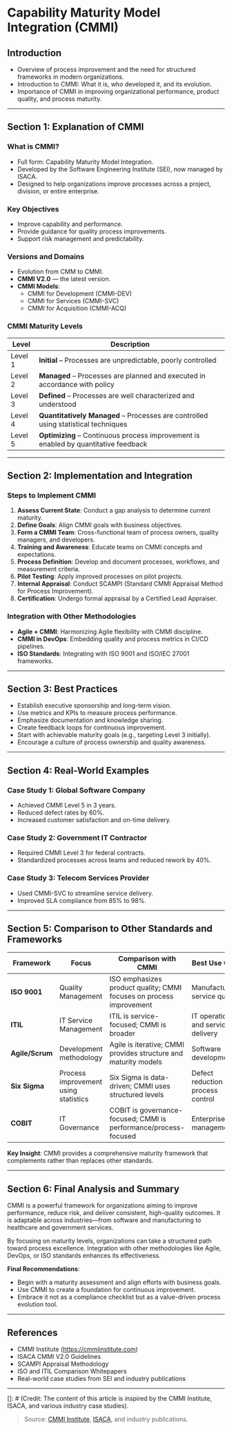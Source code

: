 # Capability Maturity Model Integration (CMMI)

## Introduction
- Overview of process improvement and the need for structured frameworks in modern organizations.
- Introduction to CMMI: What it is, who developed it, and its evolution.
- Importance of CMMI in improving organizational performance, product quality, and process maturity.

---

## Section 1: Explanation of CMMI

### What is CMMI?
- Full form: Capability Maturity Model Integration.
- Developed by the Software Engineering Institute (SEI), now managed by ISACA.
- Designed to help organizations improve processes across a project, division, or entire enterprise.

### Key Objectives
- Improve capability and performance.
- Provide guidance for quality process improvements.
- Support risk management and predictability.

### Versions and Domains
- Evolution from CMM to CMMI.
- **CMMI V2.0** — the latest version.
- **CMMI Models**:
  - CMMI for Development (CMMI-DEV)
  - CMMI for Services (CMMI-SVC)
  - CMMI for Acquisition (CMMI-ACQ)

### CMMI Maturity Levels
| Level | Description |
|-------|-------------|
| Level 1 | **Initial** – Processes are unpredictable, poorly controlled |
| Level 2 | **Managed** – Processes are planned and executed in accordance with policy |
| Level 3 | **Defined** – Processes are well characterized and understood |
| Level 4 | **Quantitatively Managed** – Processes are controlled using statistical techniques |
| Level 5 | **Optimizing** – Continuous process improvement is enabled by quantitative feedback |

---

## Section 2: Implementation and Integration

### Steps to Implement CMMI
1. **Assess Current State**: Conduct a gap analysis to determine current maturity.
2. **Define Goals**: Align CMMI goals with business objectives.
3. **Form a CMMI Team**: Cross-functional team of process owners, quality managers, and developers.
4. **Training and Awareness**: Educate teams on CMMI concepts and expectations.
5. **Process Definition**: Develop and document processes, workflows, and measurement criteria.
6. **Pilot Testing**: Apply improved processes on pilot projects.
7. **Internal Appraisal**: Conduct SCAMPI (Standard CMMI Appraisal Method for Process Improvement).
8. **Certification**: Undergo formal appraisal by a Certified Lead Appraiser.

### Integration with Other Methodologies
- **Agile + CMMI**: Harmonizing Agile flexibility with CMMI discipline.
- **CMMI in DevOps**: Embedding quality and process metrics in CI/CD pipelines.
- **ISO Standards**: Integrating with ISO 9001 and ISO/IEC 27001 frameworks.

---

## Section 3: Best Practices

- Establish executive sponsorship and long-term vision.
- Use metrics and KPIs to measure process performance.
- Emphasize documentation and knowledge sharing.
- Create feedback loops for continuous improvement.
- Start with achievable maturity goals (e.g., targeting Level 3 initially).
- Encourage a culture of process ownership and quality awareness.

---

## Section 4: Real-World Examples

### Case Study 1: Global Software Company
- Achieved CMMI Level 5 in 3 years.
- Reduced defect rates by 60%.
- Increased customer satisfaction and on-time delivery.

### Case Study 2: Government IT Contractor
- Required CMMI Level 3 for federal contracts.
- Standardized processes across teams and reduced rework by 40%.

### Case Study 3: Telecom Services Provider
- Used CMMI-SVC to streamline service delivery.
- Improved SLA compliance from 85% to 98%.

---

## Section 5: Comparison to Other Standards and Frameworks

| Framework | Focus | Comparison with CMMI | Best Use Case |
|----------|-------|----------------------|---------------|
| **ISO 9001** | Quality Management | ISO emphasizes product quality; CMMI focuses on process improvement | Manufacturing, service quality |
| **ITIL** | IT Service Management | ITIL is service-focused; CMMI is broader | IT operations and service delivery |
| **Agile/Scrum** | Development methodology | Agile is iterative; CMMI provides structure and maturity models | Software development |
| **Six Sigma** | Process improvement using statistics | Six Sigma is data-driven; CMMI uses structured levels | Defect reduction and process control |
| **COBIT** | IT Governance | COBIT is governance-focused; CMMI is performance/process-focused | Enterprise IT management |

**Key Insight**: CMMI provides a comprehensive maturity framework that complements rather than replaces other standards.

---

## Section 6: Final Analysis and Summary

CMMI is a powerful framework for organizations aiming to improve performance, reduce risk, and deliver consistent, high-quality outcomes. It is adaptable across industries—from software and manufacturing to healthcare and government services.

By focusing on maturity levels, organizations can take a structured path toward process excellence. Integration with other methodologies like Agile, DevOps, or ISO standards enhances its effectiveness.

**Final Recommendations**:
- Begin with a maturity assessment and align efforts with business goals.
- Use CMMI to create a foundation for continuous improvement.
- Embrace it not as a compliance checklist but as a value-driven process evolution tool.

---

## References

- CMMI Institute (https://cmmiinstitute.com)
- ISACA CMMI V2.0 Guidelines
- SCAMPI Appraisal Methodology
- ISO and ITIL Comparison Whitepapers
- Real-world case studies from SEI and industry publications

---

[]: # (Credit: The content of this article is inspired by the CMMI Institute, ISACA, and various industry case studies).

> Source: [CMMI Institute](https://cmmiinstitute.com), [ISACA](https://www.isaca.org), and industry publications.